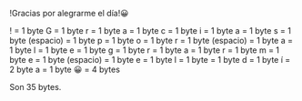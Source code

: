 !Gracias por alegrarme el día!😀

! = 1 byte
G = 1 byte
r = 1 byte
a = 1 byte
c = 1 byte
i = 1 byte
a = 1 byte
s = 1 byte
(espacio) = 1 byte
p = 1 byte
o = 1 byte
r = 1 byte
(espacio) = 1 byte
a = 1 byte
l = 1 byte
e = 1 byte
g = 1 byte
r = 1 byte
a = 1 byte
r = 1 byte
m = 1 byte
e = 1 byte
(espacio) = 1 byte
e = 1 byte
l = 1 byte
  = 1 byte
d = 1 byte
í = 2 byte
a = 1 byte
😀 = 4 bytes

Son 35 bytes.